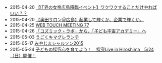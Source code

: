 * 2015-04-20 [【IT界の女帝広島降臨イベント】ワクワクすることだけやればいい？？](https://www.facebook.com/events/1569545200000724/)
* 2015-04-20 [【奥田サロン＠広島】起業して輝くか、企業で輝くか。](https://www.facebook.com/events/1560227940906379/)
* 2015-04-25 [WEB TOUCH MEETING 77](https://webtouchmeeting.doorkeeper.jp/events/22976)
* 2015-04-26 [「コズミック・ラボ」から、「子ども宇宙アカデミー」へ](http://kodomo-career.com/info/news/591.html?utm_source=rss&utm_medium=rss&utm_campaign=%25e3%2580%258c%25e3%2582%25b3%25e3%2582%25ba%25e3%2583%259f%25e3%2583%2583%25e3%2582%25af%25e3%2583%25bb%25e3%2583%25a9%25e3%2583%259c%25e3%2580%258d%25e3%2581%258b%25e3%2582%2589%25e3%2580%2581%25e3%2580%258c%25e5%25ad%2590%25e3%2581%25a9%25e3%2582%2582%25e5%25ae%2587%25e5%25ae%2599%25e3%2582%25a2%25e3%2582%25ab%25e3%2583%2587)
* 2015-05-03 [うごくキマグレランチ](http://www.facebook.com/events/1570212226574512/permalink/1570212229907845/)
* 2015-05-17 [みやじまシャルソン2015](http://miyajimacialthon2015.peatix.com/)
* 2015-05-24 [子どもの探究心を育てよう！　探究Live in Hiroshima　5/24（日）開催！](http://kodomo-career.com/info/news/580.html?utm_source=rss&utm_medium=rss&utm_campaign=%25e5%25ad%2590%25e3%2581%25a9%25e3%2582%2582%25e3%2581%25ae%25e6%258e%25a2%25e7%25a9%25b6%25e5%25bf%2583%25e3%2582%2592%25e8%2582%25b2%25e3%2581%25a6%25e3%2582%2588%25e3%2581%2586%25ef%25bc%2581%25e3%2580%2580%25e6%258e%25a2%25e7%25a9%25b6live-in-hiroshima%25e3%2580%2580524%25ef%25bc%2588%25e6%2597%25a5)
